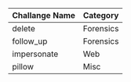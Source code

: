 
|Challange Name| Category |
|-- |--|
|delete| Forensics |
|follow_up| Forensics |
|impersonate| Web |
|pillow| Misc |
